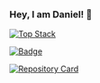 ### Hey, I am Daniel! 👋

[![Top Stack](https://widget.realdeveloper.pro/api/top?stack=vuejs,sass,php)](https://github.com/danielradosa)

[![Badge](https://widget.realdeveloper.pro/api/badge?title=Languages&badges=mysql,php,JavaScript,html,css,sass,laravel,c#,python)](https://github.com/danielradosa)

[![Repository Card](https://widget.realdeveloper.pro/api/card?user=danielradosa&repo=DangoTypesDWP)](https://github.com/danielradosa/DangoTypesDWP/)
